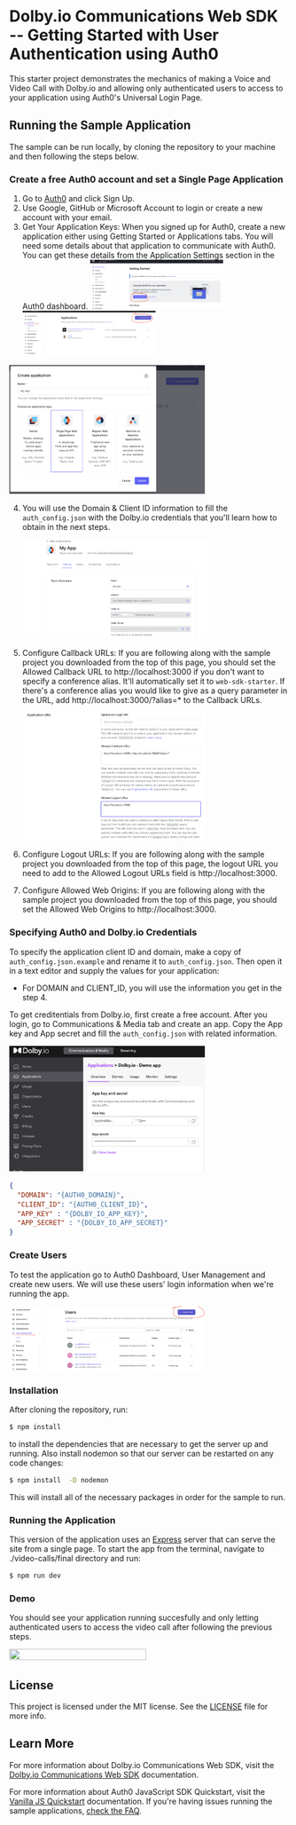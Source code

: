 # Dolby.io Communications Web SDK -- Getting Started with User Authentication using Auth0

This starter project demonstrates the mechanics of making a Voice and Video Call with Dolby.io and allowing only authenticated users to access to your application using Auth0's Universal Login Page.

## Running the Sample Application

The sample can be run locally, by cloning the repository to your machine and then following the steps below.

### Create a free Auth0 account and set a Single Page Application

1. Go to [Auth0](https://auth0.com/signup) and click Sign Up.
2. Use Google, GitHub or Microsoft Account to login or create a new account with your email.
3. Get Your Application Keys:
  When you signed up for Auth0, create a new application either using Getting Started or Applications tabs. You will need some details about that application to communicate with Auth0. You can get these details from the Application Settings section in the Auth0 dashboard.
  <img src="./assets/getting-started.png"  width="50%" height="30%"> <img src="./assets/applications-tab.png"  width="50%" height="30%">

<img src="./assets/create-application.png"  width="70%" height="50%">

4. You will use the Domain  & Client ID information to fill the `auth_config.json` with the Dolby.io credentials that you'll learn how to obtain in the next steps.

   <img src="./assets/auth0-credentials.png"  width="70%" height="50%">

5. Configure Callback URLs:
If you are following along with the sample project you downloaded from the top of this page, you should set the Allowed Callback URL to http://localhost:3000 if you don't want to specify a conference alias. It'll automatically set it to `web-sdk-starter`. If there's a conference alias you would like to give as a query parameter in the URL, add http://localhost:3000/?alias=*  to the Callback URLs.

    <img src="./assets/app-urls.png"  width="70%" height="50%">

6. Configure Logout URLs: If you are following along with the sample project you downloaded from the top of this page, the logout URL you need to add to the Allowed Logout URLs field is http://localhost:3000.

7. Configure Allowed Web Origins: If you are following along with the sample project you downloaded from the top of this page, you should set the Allowed Web Origins to http://localhost:3000.

### Specifying Auth0 and Dolby.io Credentials

To specify the application client ID and domain, make a copy of `auth_config.json.example` and rename it to `auth_config.json`. Then open it in a text editor and supply the values for your application:
 
- For DOMAIN and CLIENT_ID, you will use the information you get in the step 4.

To get creditentials from Dolby.io, first create a free account. After you login, go to Communications & Media tab and create an app. Copy the App key and App secret and fill the `auth_config.json` with related information.

 <img src="./assets/dolby-dashboard.png"  width="70%" height="50%">

```json
{
  "DOMAIN": "{AUTH0_DOMAIN}",
  "CLIENT_ID": "{AUTH0_CLIENT_ID}",
  "APP_KEY" : "{DOLBY_IO_APP_KEY}",
  "APP_SECRET" : "{DOLBY_IO_APP_SECRET}"
}
```
### Create Users
To test the application go to Auth0 Dashboard, User Management and create new users. We will use these users' login information when we're running the app.

 <img src="./assets/users.png"  width="70%" height="50%">

### Installation

After cloning the repository, run:

```bash
$ npm install
```
to  install the dependencies that are necessary to get the server up and running.
Also install nodemon so that our server can be restarted on any code changes:
```bash
$ npm install  -D nodemon
```
This will install all of the necessary packages in order for the sample to run.

### Running the Application

This version of the application uses an [Express](https://expressjs.com) server that can serve the site from a single page. To start the app from the terminal, navigate to ./video-calls/final directory and run:

```bash
$ npm run dev
```
### Demo 

You should see your application running succesfully and only letting authenticated users to access the video call after following the previous steps. 

<img src="./assets/demo.gif"  width="70%" height="50%">

## License

This project is licensed under the MIT license. See the [LICENSE](LICENSE.txt) file for more info.

## Learn More

For more information about Dolby.io Communications Web SDK, visit the [Dolby.io Communications Web SDK](https://docs.dolby.io/communications-apis/docs/js-overview) documentation.

For more information about Auth0 JavaScript SDK Quickstart, visit the [Vanilla JS Quickstart](https://auth0.com/docs/quickstart/spa/vanillajs/01-login) documentation. If you're having issues running the sample applications, [check the FAQ](https://github.com/auth0/auth0-spa-js/blob/master/FAQ.md).
